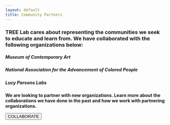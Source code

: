 ```yaml
---
layout: default
title: Community Partners
---
```

<link rel="stylesheet" href="{{site.baseurl}}/assets/css/community_partners.css">
<main>
    <h3>TREE Lab cares about representing the communities we seek to educate and learn from. We have collaborated with the following organizations below:</h3>
    <div class = "comm-org-list">
      <div class="card">
        <div class="card-image" style="background-image: url('assets/images/community_partners_images/mca_chicago.jpg')" onclick="window.location.href='https://mcachicago.org/'"></div>
        <div class = "comm_org-name">
          <div class = "card-text"><h5>Museum of Contemporary Art</h5></div>
        </div>
      </div>
      <div class="card">
        <div class="card-image" style="background-image: url('assets/images/community_partners_images/naacp.png')" onclick="window.location.href='https://www.naacp.org/about-us/'"></div>
        <div class = "comm_org-name">
          <div class = "card-text"><h5>National Association for the Advancement of Colored People</h5></div>
        </div>
      </div>
      <div class="card">
        <div class="card-image" style="background-image: url('assets/images/community_partners_images/LPL.jpg')" onclick="window.location.href='https://lucyparsonslabs.com/'"></div>
        <div class = "comm_org-name">
          <div class = "card-text"><h5>Lucy Parsons Labs</h5></div>
        </div>
      </div>
    </div>
    <div class="collab-card">
      <p><b>We are looking to partner with new organizations. Learn more about the collaborations we have done in the past and how we work with partnering organizations.</b></p>
      <div class="align-center">
        <button onclick="window.location.href='{{site.baseurl}}/collaborate.html'">COLLABORATE</button>
      </div>
    </div>
</main>
